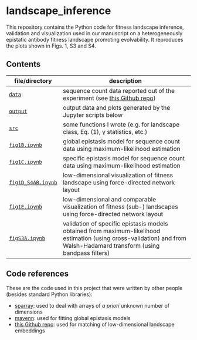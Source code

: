 # landscape_inference

This repository contains the Python code for fitness landscape inference, validation and visualization used in our manuscript on a heterogeneously epistatic antibody fitness landscape promoting evolvability. It reproduces the plots shown in Figs. 1, S3 and S4.

## Contents

| file/directory      | description       |
|----------------|----------------|
| [`data`](data/) | sequence count data reported out of the experiment (see [this Github repo](https://github.com/nicwulab/COV107-23_fitness_landscape)) |
| [`output`](output/) | output data and plots generated by the Jupyter scripts below |
| [`src`](src/) | some functions I wrote (e.g. for landscape class, Eq. (1), γ statistics, etc.) |
| [`fig1B.ipynb`](fig1B.ipynb) | global epistasis model for sequence count data using maximum-likelihood estimation |
| [`fig1C.ipynb`](fig1C.ipynb) | specific epistasis model for sequence count data using maximum-likelihood estimation |
| [`fig1D_S4AB.ipynb`](fig1D_S4AB.ipynb) | low-dimensional visualization of fitness landscape using force-directed network layout |
| [`fig1E.ipynb`](fig1E.ipynb) | low-dimensional and comparable visualization of fitness (sub-) landscapes using force-directed network layout |
| [`figS3A.ipynb`](figS3A.ipynb) | validation of specific epistasis models obtained from maximum-likelihood estimation (using cross-validation) and from Walsh-Hadamard transform (using bandpass filters) |

## Code references

These are the code used in this project that were written by other people (besides standard Python libraries):

- [sparray](https://github.com/jesolem/sparray): used to deal with arrays of *a priori* unknown number of dimensions
- [mavenn](https://github.com/jbkinney/mavenn): used for fitting global epistasis models
- [this Github repo](https://github.com/mfazampour/medphys_ct_us_registration/blob/master/spine_flownet/rigid_transform_3D-master/rigid_transform_3D.py): used for matching of low-dimensional landscape embeddings